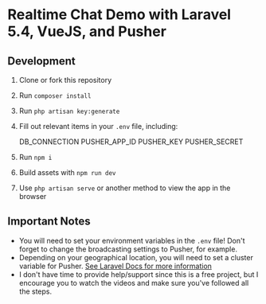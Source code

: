# Realtime Chat Demo with Laravel 5.4, VueJS, and Pusher

## Development

1. Clone or fork this repository
1. Run `composer install`
1. Run `php artisan key:generate`
1. Fill out relevant items in your `.env` file, including:

    DB_CONNECTION
    PUSHER_APP_ID
    PUSHER_KEY
    PUSHER_SECRET

1. Run `npm i`
1. Build assets with `npm run dev`
1. Use `php artisan serve` or another method to view the app in the browser

## Important Notes

- You will need to set your environment variables in the `.env` file! Don't forget to change the broadcasting settings to Pusher, for example.
- Depending on your geographical location, you will need to set a cluster variable for Pusher. [See Laravel Docs for more information](https://laravel.com/docs/5.4/broadcasting#driver-prerequisites)
- I don't have time to provide help/support since this is a free project, but I encourage you to watch the videos and make sure you've followed all the steps.